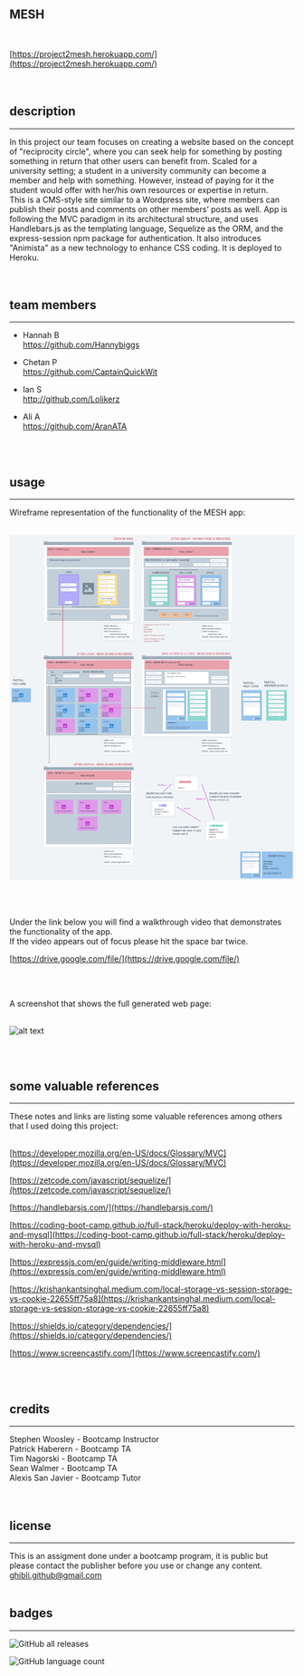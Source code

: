 <br>

## **MESH**<br>
<br>

[https://project2mesh.herokuapp.com/](https://project2mesh.herokuapp.com/)<br>
<br>
<br>

## description

*** 
In this project our team focuses on creating a website based on the concept of "reciprocity circle", where you can seek help for something by posting something in return that other users can benefit from. Scaled for a university setting; a student in a university community can become a member and help with something. However, instead of paying for it the student would offer with her/his own resources or expertise in return.<br>
This is a CMS-style site similar to a Wordpress site, where members can publish their posts and comments on other members’ posts as well. App is following the MVC paradigm in its architectural structure, and uses Handlebars.js as the templating language, Sequelize as the ORM, and the express-session npm package for authentication. It also introduces "Animista" as a new technology to enhance CSS coding. It is deployed to Heroku.  
<br>
<br>

## team members

***

* Hannah B<br>
https://github.com/Hannybiggs<br>

* Chetan P<br>
https://github.com/CaptainQuickWit<br>

* Ian S<br>
http://github.com/Lolikerz<br>

* Ali A<br>
https://github.com/AranATA<br> 
<br>
<br>

## usage

***

Wireframe representation of the functionality of the MESH app:<br>
<br>

![alt text](/public/images/wireframe.png)

<br>
<br>

Under the link below you will find a walkthrough video that demonstrates the functionality of the app. <br>
If the video appears out of focus please hit the space bar twice.

[https://drive.google.com/file/](https://drive.google.com/file/)

<br>
<br>

A screenshot that shows the full generated web page:<br>
<br>

![alt text](/images/scrshot-mesh.png)

<br>
<br>

## some valuable references

***

These notes and links are listing some valuable references among others that I used doing this project:<br>
<br>

[https://developer.mozilla.org/en-US/docs/Glossary/MVC](https://developer.mozilla.org/en-US/docs/Glossary/MVC)

[https://zetcode.com/javascript/sequelize/](https://zetcode.com/javascript/sequelize/)

[https://handlebarsjs.com/](https://handlebarsjs.com/)

[https://coding-boot-camp.github.io/full-stack/heroku/deploy-with-heroku-and-mysql](https://coding-boot-camp.github.io/full-stack/heroku/deploy-with-heroku-and-mysql)

[https://expressjs.com/en/guide/writing-middleware.html](https://expressjs.com/en/guide/writing-middleware.html)

[https://krishankantsinghal.medium.com/local-storage-vs-session-storage-vs-cookie-22655ff75a8](https://krishankantsinghal.medium.com/local-storage-vs-session-storage-vs-cookie-22655ff75a8)

[https://shields.io/category/dependencies/](https://shields.io/category/dependencies/)

[https://www.screencastify.com/](https://www.screencastify.com/)

<br>
<br>

## credits

***

Stephen Woosley - Bootcamp Instructor<br>
Patrick Haberern - Bootcamp TA<br>
Tim Nagorski - Bootcamp TA<br>
Sean Walmer - Bootcamp TA<br>
Alexis San Javier - Bootcamp Tutor<br>
<br>
<br>

## license

***

This is an assigment done under a bootcamp program, it is public but please contact the publisher before you use or
change any content.<br>
ghibli.github@gmail.com
<br>
<br>

## badges

***

![GitHub all releases](https://img.shields.io/github/downloads/AranATA/tech-blog/total)

![GitHub language count](https://img.shields.io/github/languages/count/AranATA/tech-blog)
<br>
<br>
